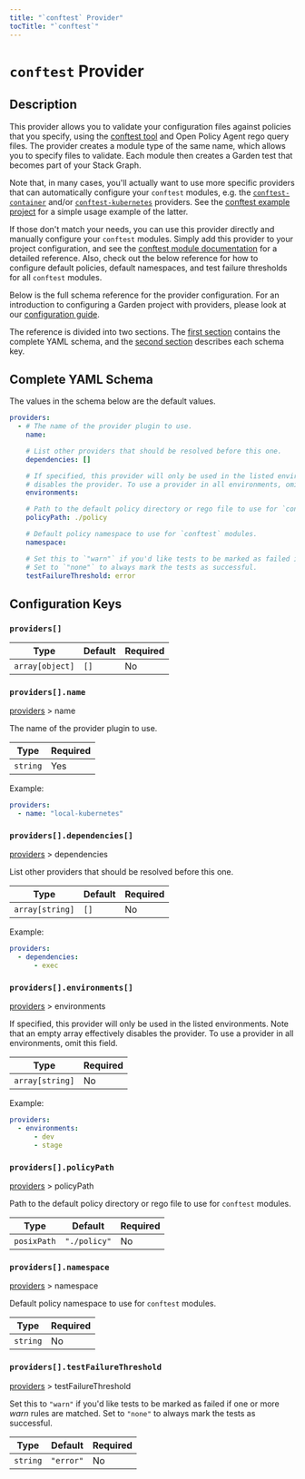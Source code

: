 ```yaml
---
title: "`conftest` Provider"
tocTitle: "`conftest`"
---
```


# `conftest` Provider

## Description

This provider allows you to validate your configuration files against policies that you specify, using the [conftest tool](https://github.com/instrumenta/conftest) and Open Policy Agent rego query files. The provider creates a module type of the same name, which allows you to specify files to validate. Each module then creates a Garden test that becomes part of your Stack Graph.

Note that, in many cases, you'll actually want to use more specific providers that can automatically configure your `conftest` modules, e.g. the [`conftest-container`](../module-types/conftest.md) and/or [`conftest-kubernetes`](../module-types/conftest.md) providers. See the [conftest example project](https://github.com/garden-io/garden/tree/0.12.39/examples/conftest) for a simple usage example of the latter.

If those don't match your needs, you can use this provider directly and manually configure your `conftest` modules. Simply add this provider to your project configuration, and see the [conftest module documentation](../module-types/conftest.md) for a detailed reference. Also, check out the below reference for how to configure default policies, default namespaces, and test failure thresholds for all `conftest` modules.

Below is the full schema reference for the provider configuration. For an introduction to configuring a Garden project with providers, please look at our [configuration guide](../../using-garden/configuration-overview.md).

The reference is divided into two sections. The [first section](#complete-yaml-schema) contains the complete YAML schema, and the [second section](#configuration-keys) describes each schema key.

## Complete YAML Schema

The values in the schema below are the default values.

```yaml
providers:
  - # The name of the provider plugin to use.
    name:

    # List other providers that should be resolved before this one.
    dependencies: []

    # If specified, this provider will only be used in the listed environments. Note that an empty array effectively
    # disables the provider. To use a provider in all environments, omit this field.
    environments:

    # Path to the default policy directory or rego file to use for `conftest` modules.
    policyPath: ./policy

    # Default policy namespace to use for `conftest` modules.
    namespace:

    # Set this to `"warn"` if you'd like tests to be marked as failed if one or more _warn_ rules are matched.
    # Set to `"none"` to always mark the tests as successful.
    testFailureThreshold: error
```
## Configuration Keys

### `providers[]`

| Type            | Default | Required |
| --------------- | ------- | -------- |
| `array[object]` | `[]`    | No       |

### `providers[].name`

[providers](#providers) > name

The name of the provider plugin to use.

| Type     | Required |
| -------- | -------- |
| `string` | Yes      |

Example:

```yaml
providers:
  - name: "local-kubernetes"
```

### `providers[].dependencies[]`

[providers](#providers) > dependencies

List other providers that should be resolved before this one.

| Type            | Default | Required |
| --------------- | ------- | -------- |
| `array[string]` | `[]`    | No       |

Example:

```yaml
providers:
  - dependencies:
      - exec
```

### `providers[].environments[]`

[providers](#providers) > environments

If specified, this provider will only be used in the listed environments. Note that an empty array effectively disables the provider. To use a provider in all environments, omit this field.

| Type            | Required |
| --------------- | -------- |
| `array[string]` | No       |

Example:

```yaml
providers:
  - environments:
      - dev
      - stage
```

### `providers[].policyPath`

[providers](#providers) > policyPath

Path to the default policy directory or rego file to use for `conftest` modules.

| Type        | Default      | Required |
| ----------- | ------------ | -------- |
| `posixPath` | `"./policy"` | No       |

### `providers[].namespace`

[providers](#providers) > namespace

Default policy namespace to use for `conftest` modules.

| Type     | Required |
| -------- | -------- |
| `string` | No       |

### `providers[].testFailureThreshold`

[providers](#providers) > testFailureThreshold

Set this to `"warn"` if you'd like tests to be marked as failed if one or more _warn_ rules are matched.
Set to `"none"` to always mark the tests as successful.

| Type     | Default   | Required |
| -------- | --------- | -------- |
| `string` | `"error"` | No       |

